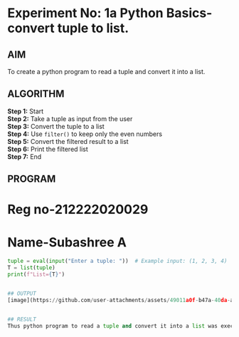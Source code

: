# Experiment No: 1a Python Basics- convert tuple to list.

## AIM  
To create a python program to read a tuple and convert it into a list.

## ALGORITHM  
**Step 1:** Start  
**Step 2:** Take a tuple as input from the user  
**Step 3:** Convert the tuple to a list  
**Step 4:** Use `filter()` to keep only the even numbers  
**Step 5:** Convert the filtered result to a list  
**Step 6:** Print the filtered list  
**Step 7:** End

## PROGRAM

# Reg no-212222020029
# Name-Subashree A

```python
tuple = eval(input("Enter a tuple: "))  # Example input: (1, 2, 3, 4)
T = list(tuple)
print(f"List={T}")


## OUTPUT
[image](https://github.com/user-attachments/assets/49011a0f-b47a-40da-ab1e-81f4666409de)


## RESULT 
Thus python program to read a tuple and convert it into a list was executed successfully.

